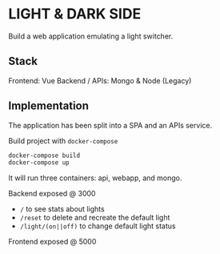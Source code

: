 # LIGHT & DARK SIDE

Build a web application emulating a light switcher.

## Stack

Frontend: Vue
Backend / APIs: Mongo & Node (Legacy)

## Implementation

The application has been split into a SPA and an APIs service.

Build project with `docker-compose`

```bash
docker-compose build
docker-compose up
```

It will run three containers: api, webapp, and mongo.

Backend exposed @ 3000
  
- `/` to see stats about lights
- `/reset` to delete and recreate the default light
- `/light/(on||off)` to change default light status

Frontend exposed @ 5000

